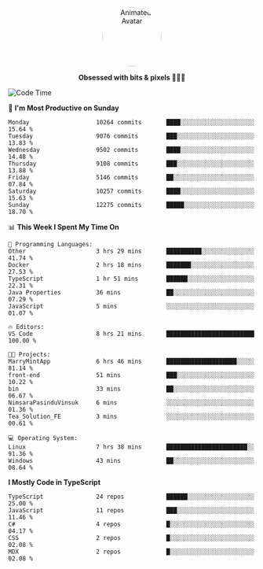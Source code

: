
<div align="center">
  <img 
    src="https://i.postimg.cc/W1R4TF4j/d6kpuve-c97567cf-518b-4b86-a271-5c89d88d22f7.gif" 
    width="120" 
    height="120" 
    alt="Animated Avatar" 
    style="border-radius: 50%;" 
  />
  
  <strong>Obsessed with bits & pixels 🧑‍💻🎨</strong>
</div>


<!--
### 🛠️ Main Tech Stack

<div align="center">
  <img src="https://cdn.jsdelivr.net/gh/devicons/devicon/icons/javascript/javascript-original.svg" height="25" alt="JavaScript" />
  <img src="https://cdn.jsdelivr.net/gh/devicons/devicon/icons/react/react-original.svg" height="25" alt="React" />
  <img src="https://cdn.jsdelivr.net/gh/devicons/devicon/icons/cplusplus/cplusplus-original.svg" height="25" alt="C++" />
  <img src="https://cdn.jsdelivr.net/gh/devicons/devicon/icons/rust/rust-original.svg" height="25" alt="Rust" />
  <img src="https://cdn.jsdelivr.net/gh/devicons/devicon/icons/java/java-original.svg" height="25" alt="Java" />
  <img src="https://skillicons.dev/icons?i=mysql" height="25" alt="MySQL" />
  <img src="https://skillicons.dev/icons?i=pr" height="25" alt="Premiere Pro" />
</div> -->

<!--START_SECTION:waka-->
![Code Time](http://img.shields.io/badge/Code%20Time-2%2C609%20hrs%2024%20mins-blue)

📅 **I'm Most Productive on Sunday** 

```text
Monday                   10264 commits       ████░░░░░░░░░░░░░░░░░░░░░   15.64 % 
Tuesday                  9076 commits        ███░░░░░░░░░░░░░░░░░░░░░░   13.83 % 
Wednesday                9502 commits        ████░░░░░░░░░░░░░░░░░░░░░   14.48 % 
Thursday                 9108 commits        ███░░░░░░░░░░░░░░░░░░░░░░   13.88 % 
Friday                   5146 commits        ██░░░░░░░░░░░░░░░░░░░░░░░   07.84 % 
Saturday                 10257 commits       ████░░░░░░░░░░░░░░░░░░░░░   15.63 % 
Sunday                   12275 commits       █████░░░░░░░░░░░░░░░░░░░░   18.70 % 
```


📊 **This Week I Spent My Time On** 

```text
💬 Programming Languages: 
Other                    3 hrs 29 mins       ██████████░░░░░░░░░░░░░░░   41.74 % 
Docker                   2 hrs 18 mins       ███████░░░░░░░░░░░░░░░░░░   27.53 % 
TypeScript               1 hr 51 mins        ██████░░░░░░░░░░░░░░░░░░░   22.31 % 
Java Properties          36 mins             ██░░░░░░░░░░░░░░░░░░░░░░░   07.29 % 
JavaScript               5 mins              ░░░░░░░░░░░░░░░░░░░░░░░░░   01.07 % 

🔥 Editors: 
VS Code                  8 hrs 21 mins       █████████████████████████   100.00 % 

🐱‍💻 Projects: 
MarryMintApp             6 hrs 46 mins       ████████████████████░░░░░   81.14 % 
front-end                51 mins             ███░░░░░░░░░░░░░░░░░░░░░░   10.22 % 
bin                      33 mins             ██░░░░░░░░░░░░░░░░░░░░░░░   06.67 % 
NimsaraPasinduVinsuk     6 mins              ░░░░░░░░░░░░░░░░░░░░░░░░░   01.36 % 
Tea_Solution_FE          3 mins              ░░░░░░░░░░░░░░░░░░░░░░░░░   00.61 % 

💻 Operating System: 
Linux                    7 hrs 38 mins       ███████████████████████░░   91.36 % 
Windows                  43 mins             ██░░░░░░░░░░░░░░░░░░░░░░░   08.64 % 
```

**I Mostly Code in TypeScript** 

```text
TypeScript               24 repos            ██████░░░░░░░░░░░░░░░░░░░   25.00 % 
JavaScript               11 repos            ███░░░░░░░░░░░░░░░░░░░░░░   11.46 % 
C#                       4 repos             █░░░░░░░░░░░░░░░░░░░░░░░░   04.17 % 
CSS                      2 repos             █░░░░░░░░░░░░░░░░░░░░░░░░   02.08 % 
MDX                      2 repos             █░░░░░░░░░░░░░░░░░░░░░░░░   02.08 % 
```




<!--END_SECTION:waka-->
